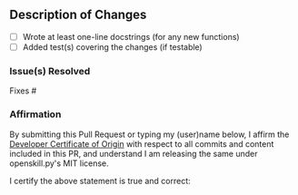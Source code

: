 <!--- Make sure to read the Contributing Guidelines:   --->
<!--- Follow PEP 257 and format with black on default settings. --->

## Description of Changes

* [ ] Wrote at least one-line docstrings (for any new functions)
* [ ] Added test(s) covering the changes (if testable)

<!--- Explain what you've done and why --->




### Issue(s) Resolved

<!--- List the issue(s) below, in the form "Fixes #1234"; one per line --->

Fixes #


### Affirmation

By submitting this Pull Request or typing my (user)name below,
I affirm the [Developer Certificate of Origin](https://developercertificate.org)
with respect to all commits and content included in this PR,
and understand I am releasing the same under openskill.py's MIT license.

<!--- TYPE YOUR USER/NAME AFTER THE FOLLOWING: --->
I certify the above statement is true and correct:

<!--- Thanks for your help making openskill.py better for everyone! --->
